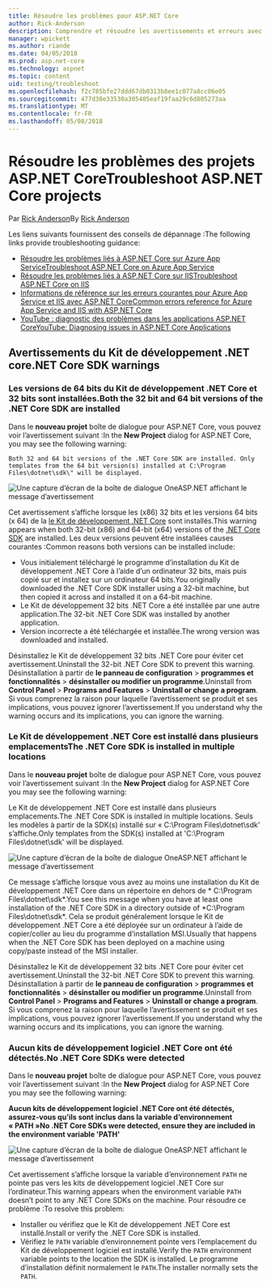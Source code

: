 ```yaml
---
title: Résoudre les problèmes pour ASP.NET Core
author: Rick-Anderson
description: Comprendre et résoudre les avertissements et erreurs avec les projets ASP.NET Core.
manager: wpickett
ms.author: riande
ms.date: 04/05/2018
ms.prod: asp.net-core
ms.technology: aspnet
ms.topic: content
uid: testing/troubleshoot
ms.openlocfilehash: f2c785bfe27ddd67db0313b8ee1c077a8cc06e05
ms.sourcegitcommit: 477d38e33530a305405eaf19faa29c6d805273aa
ms.translationtype: MT
ms.contentlocale: fr-FR
ms.lasthandoff: 05/08/2018
---
```

# <a name="troubleshoot-aspnet-core-projects"></a><span data-ttu-id="4f4c7-103">Résoudre les problèmes des projets ASP.NET Core</span><span class="sxs-lookup"><span data-stu-id="4f4c7-103">Troubleshoot ASP.NET Core projects</span></span>

<span data-ttu-id="4f4c7-104">Par [Rick Anderson](https://twitter.com/RickAndMSFT)</span><span class="sxs-lookup"><span data-stu-id="4f4c7-104">By [Rick Anderson](https://twitter.com/RickAndMSFT)</span></span>

<span data-ttu-id="4f4c7-105">Les liens suivants fournissent des conseils de dépannage :</span><span class="sxs-lookup"><span data-stu-id="4f4c7-105">The following links provide troubleshooting guidance:</span></span>

* [<span data-ttu-id="4f4c7-106">Résoudre les problèmes liés à ASP.NET Core sur Azure App Service</span><span class="sxs-lookup"><span data-stu-id="4f4c7-106">Troubleshoot ASP.NET Core on Azure App Service</span></span>](xref:host-and-deploy/azure-apps/troubleshoot)
* [<span data-ttu-id="4f4c7-107">Résoudre les problèmes liés à ASP.NET Core sur IIS</span><span class="sxs-lookup"><span data-stu-id="4f4c7-107">Troubleshoot ASP.NET Core on IIS</span></span>](xref:host-and-deploy/iis/troubleshoot)
* [<span data-ttu-id="4f4c7-108">Informations de référence sur les erreurs courantes pour Azure App Service et IIS avec ASP.NET Core</span><span class="sxs-lookup"><span data-stu-id="4f4c7-108">Common errors reference for Azure App Service and IIS with ASP.NET Core</span></span>](xref:host-and-deploy/azure-iis-errors-reference)
* [<span data-ttu-id="4f4c7-109">YouTube : diagnostic des problèmes dans les applications ASP.NET Core</span><span class="sxs-lookup"><span data-stu-id="4f4c7-109">YouTube: Diagnosing issues in ASP.NET Core Applications</span></span>](https://www.youtube.com/watch?v=RYI0DHoIVaA)

<a name="sdk"></a>
## <a name="net-core-sdk-warnings"></a><span data-ttu-id="4f4c7-110">Avertissements du Kit de développement .NET core</span><span class="sxs-lookup"><span data-stu-id="4f4c7-110">.NET Core SDK warnings</span></span>

### <a name="both-the-32-bit-and-64-bit-versions-of-the-net-core-sdk-are-installed"></a><span data-ttu-id="4f4c7-111">Les versions de 64 bits du Kit de développement .NET Core et 32 bits sont installées.</span><span class="sxs-lookup"><span data-stu-id="4f4c7-111">Both the 32 bit and 64 bit versions of the .NET Core SDK are installed</span></span>
<span data-ttu-id="4f4c7-112">Dans le **nouveau projet** boîte de dialogue pour ASP.NET Core, vous pouvez voir l’avertissement suivant :</span><span class="sxs-lookup"><span data-stu-id="4f4c7-112">In the **New Project** dialog for ASP.NET Core, you may see the following warning:</span></span> 

    Both 32 and 64 bit versions of the .NET Core SDK are installed. Only templates from the 64 bit version(s) installed at C:\Program Files\dotnet\sdk\" will be displayed.

![Une capture d’écran de la boîte de dialogue OneASP.NET affichant le message d’avertissement](troubleshoot/_static/both32and64bit.png)

<span data-ttu-id="4f4c7-114">Cet avertissement s’affiche lorsque les (x86) 32 bits et les versions 64 bits (x 64) de la [le Kit de développement .NET Core](https://www.microsoft.com/net/download/all) sont installés.</span><span class="sxs-lookup"><span data-stu-id="4f4c7-114">This warning appears when both 32-bit (x86) and 64-bit (x64) versions of the [.NET Core SDK](https://www.microsoft.com/net/download/all) are installed.</span></span> <span data-ttu-id="4f4c7-115">Les deux versions peuvent être installées causes courantes :</span><span class="sxs-lookup"><span data-stu-id="4f4c7-115">Common reasons both versions can be installed include:</span></span>

* <span data-ttu-id="4f4c7-116">Vous initialement téléchargé le programme d’installation du Kit de développement .NET Core à l’aide d’un ordinateur 32 bits, mais puis copié sur et installez sur un ordinateur 64 bits.</span><span class="sxs-lookup"><span data-stu-id="4f4c7-116">You originally downloaded the .NET Core SDK installer using a 32-bit machine, but then copied it across and installed it on a 64-bit machine.</span></span> 
* <span data-ttu-id="4f4c7-117">Le Kit de développement 32 bits .NET Core a été installée par une autre application.</span><span class="sxs-lookup"><span data-stu-id="4f4c7-117">The 32-bit .NET Core SDK was installed by another application.</span></span>
* <span data-ttu-id="4f4c7-118">Version incorrecte a été téléchargée et installée.</span><span class="sxs-lookup"><span data-stu-id="4f4c7-118">The wrong version was downloaded and installed.</span></span>

<span data-ttu-id="4f4c7-119">Désinstallez le Kit de développement 32 bits .NET Core pour éviter cet avertissement.</span><span class="sxs-lookup"><span data-stu-id="4f4c7-119">Uninstall the 32-bit .NET Core SDK to prevent this warning.</span></span> <span data-ttu-id="4f4c7-120">Désinstallation à partir de **le panneau de configuration** > **programmes et fonctionnalités** > **désinstaller ou modifier un programme**.</span><span class="sxs-lookup"><span data-stu-id="4f4c7-120">Uninstall from **Control Panel** > **Programs and Features** > **Uninstall or change a program**.</span></span> <span data-ttu-id="4f4c7-121">Si vous comprenez la raison pour laquelle l’avertissement se produit et ses implications, vous pouvez ignorer l’avertissement.</span><span class="sxs-lookup"><span data-stu-id="4f4c7-121">If you understand why the warning occurs and its implications, you can ignore the warning.</span></span>

### <a name="the-net-core-sdk-is-installed-in-multiple-locations"></a><span data-ttu-id="4f4c7-122">Le Kit de développement .NET Core est installé dans plusieurs emplacements</span><span class="sxs-lookup"><span data-stu-id="4f4c7-122">The .NET Core SDK is installed in multiple locations</span></span>
<span data-ttu-id="4f4c7-123">Dans le **nouveau projet** boîte de dialogue pour ASP.NET Core, vous pouvez voir l’avertissement suivant :</span><span class="sxs-lookup"><span data-stu-id="4f4c7-123">In the **New Project** dialog for ASP.NET Core you may see the following warning:</span></span> 

 <span data-ttu-id="4f4c7-124">Le Kit de développement .NET Core est installé dans plusieurs emplacements.</span><span class="sxs-lookup"><span data-stu-id="4f4c7-124">The .NET Core SDK is installed in multiple locations.</span></span> <span data-ttu-id="4f4c7-125">Seuls les modèles à partir de la SDK(s) installé sur « C:\Program Files\dotnet\sdk\' s’affiche.</span><span class="sxs-lookup"><span data-stu-id="4f4c7-125">Only templates from the SDK(s) installed at 'C:\Program Files\dotnet\sdk\' will be displayed.</span></span>

![Une capture d’écran de la boîte de dialogue OneASP.NET affichant le message d’avertissement](troubleshoot/_static/multiplelocations.png)

<span data-ttu-id="4f4c7-127">Ce message s’affiche lorsque vous avez au moins une installation du Kit de développement .NET Core dans un répertoire en dehors de * C:\Program Files\dotnet\sdk\*.</span><span class="sxs-lookup"><span data-stu-id="4f4c7-127">You see this message when you have at least one installation of the .NET Core SDK in a directory outside of *C:\Program Files\dotnet\sdk\*.</span></span> <span data-ttu-id="4f4c7-128">Cela se produit généralement lorsque le Kit de développement .NET Core a été déployée sur un ordinateur à l’aide de copier/coller au lieu du programme d’installation MSI.</span><span class="sxs-lookup"><span data-stu-id="4f4c7-128">Usually that happens when the .NET Core SDK has been deployed on a machine using copy/paste instead of the MSI installer.</span></span>

<span data-ttu-id="4f4c7-129">Désinstallez le Kit de développement 32 bits .NET Core pour éviter cet avertissement.</span><span class="sxs-lookup"><span data-stu-id="4f4c7-129">Uninstall the 32-bit .NET Core SDK to prevent this warning.</span></span> <span data-ttu-id="4f4c7-130">Désinstallation à partir de **le panneau de configuration** > **programmes et fonctionnalités** > **désinstaller ou modifier un programme**.</span><span class="sxs-lookup"><span data-stu-id="4f4c7-130">Uninstall from **Control Panel** > **Programs and Features** > **Uninstall or change a program**.</span></span> <span data-ttu-id="4f4c7-131">Si vous comprenez la raison pour laquelle l’avertissement se produit et ses implications, vous pouvez ignorer l’avertissement.</span><span class="sxs-lookup"><span data-stu-id="4f4c7-131">If you understand why the warning occurs and its implications, you can ignore the warning.</span></span>

### <a name="no-net-core-sdks-were-detected"></a><span data-ttu-id="4f4c7-132">Aucun kits de développement logiciel .NET Core ont été détectés.</span><span class="sxs-lookup"><span data-stu-id="4f4c7-132">No .NET Core SDKs were detected</span></span>
<span data-ttu-id="4f4c7-133">Dans le **nouveau projet** boîte de dialogue pour ASP.NET Core, vous pouvez voir l’avertissement suivant :</span><span class="sxs-lookup"><span data-stu-id="4f4c7-133">In the **New Project** dialog for ASP.NET Core you may see the following warning:</span></span> 

<span data-ttu-id="4f4c7-134">**Aucun kits de développement logiciel .NET Core ont été détectés, assurez-vous qu’ils sont inclus dans la variable d’environnement « PATH »**</span><span class="sxs-lookup"><span data-stu-id="4f4c7-134">**No .NET Core SDKs were detected, ensure they are included in the environment variable 'PATH'**</span></span>

![Une capture d’écran de la boîte de dialogue OneASP.NET affichant le message d’avertissement](troubleshoot/_static/NoNetCore.png)

<span data-ttu-id="4f4c7-136">Cet avertissement s’affiche lorsque la variable d’environnement `PATH` ne pointe pas vers les kits de développement logiciel .NET Core sur l’ordinateur.</span><span class="sxs-lookup"><span data-stu-id="4f4c7-136">This warning appears when the environment variable `PATH` doesn’t point to any .NET Core SDKs on the machine.</span></span> <span data-ttu-id="4f4c7-137">Pour résoudre ce problème :</span><span class="sxs-lookup"><span data-stu-id="4f4c7-137">To resolve this problem:</span></span>

* <span data-ttu-id="4f4c7-138">Installer ou vérifiez que le Kit de développement .NET Core est installé.</span><span class="sxs-lookup"><span data-stu-id="4f4c7-138">Install or verify the .NET Core SDK is installed.</span></span>
* <span data-ttu-id="4f4c7-139">Vérifiez le `PATH` variable d’environnement pointe vers l’emplacement du Kit de développement logiciel est installé.</span><span class="sxs-lookup"><span data-stu-id="4f4c7-139">Verify the `PATH` environment variable points to the location the SDK is installed.</span></span> <span data-ttu-id="4f4c7-140">Le programme d’installation définit normalement le `PATH`.</span><span class="sxs-lookup"><span data-stu-id="4f4c7-140">The installer normally sets the `PATH`.</span></span>